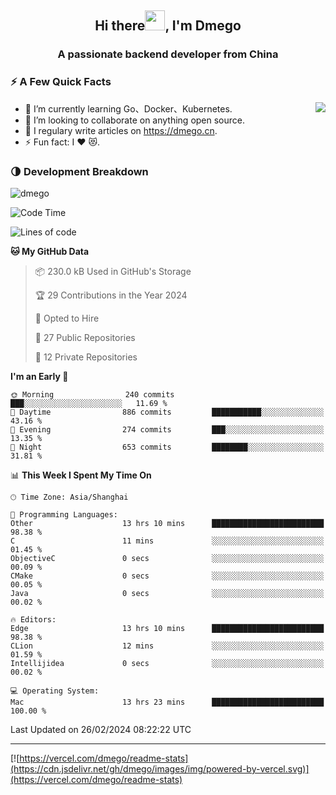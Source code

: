 <h2 align="center">Hi there<img src="https://cdn.jsdelivr.net/gh/dmego/images/img/Hi.gif" height="32" />, I'm Dmego </h2>
<h3 align="center">A passionate backend developer from China</h3>

### ⚡️ A Few Quick Facts

<img align="right" src="https://readme-stats-dmego.vercel.app/api?username=dmego&show_icons=true&icon_color=1573B3&hide_title=true&text_color=718096&bg_color=00000000&hide_border=true"/>

<ul>
    <li> 🌱 I’m currently learning Go、Docker、Kubernetes.</li>
    <li> 👯 I’m looking to collaborate on anything open source.</li>
    <li> 📝 I regulary write articles on <a href="https://dmego.cn">https://dmego.cn</a>.</li>
    <li> ⚡ Fun fact: I ❤️ 😻.</li>
</ul>

### 🌗 Development Breakdown

<img src="https://komarev.com/ghpvc/?username=dmego" alt="dmego" />

<!--START_SECTION:waka-->
![Code Time](http://img.shields.io/badge/Code%20Time-2%2C563%20hrs%207%20mins-blue)

![Lines of code](https://img.shields.io/badge/From%20Hello%20World%20I%27ve%20Written-685.5%20thousand%20lines%20of%20code-blue)

**🐱 My GitHub Data** 

> 📦 230.0 kB Used in GitHub's Storage 
 > 
> 🏆 29 Contributions in the Year 2024
 > 
> 💼 Opted to Hire
 > 
> 📜 27 Public Repositories 
 > 
> 🔑 12 Private Repositories 
 > 
**I'm an Early 🐤** 

```text
🌞 Morning                240 commits         ███░░░░░░░░░░░░░░░░░░░░░░   11.69 % 
🌆 Daytime                886 commits         ███████████░░░░░░░░░░░░░░   43.16 % 
🌃 Evening                274 commits         ███░░░░░░░░░░░░░░░░░░░░░░   13.35 % 
🌙 Night                  653 commits         ████████░░░░░░░░░░░░░░░░░   31.81 % 
```


📊 **This Week I Spent My Time On** 

```text
🕑︎ Time Zone: Asia/Shanghai

💬 Programming Languages: 
Other                    13 hrs 10 mins      █████████████████████████   98.38 % 
C                        11 mins             ░░░░░░░░░░░░░░░░░░░░░░░░░   01.45 % 
ObjectiveC               0 secs              ░░░░░░░░░░░░░░░░░░░░░░░░░   00.09 % 
CMake                    0 secs              ░░░░░░░░░░░░░░░░░░░░░░░░░   00.05 % 
Java                     0 secs              ░░░░░░░░░░░░░░░░░░░░░░░░░   00.02 % 

🔥 Editors: 
Edge                     13 hrs 10 mins      █████████████████████████   98.38 % 
CLion                    12 mins             ░░░░░░░░░░░░░░░░░░░░░░░░░   01.59 % 
Intellijidea             0 secs              ░░░░░░░░░░░░░░░░░░░░░░░░░   00.02 % 

💻 Operating System: 
Mac                      13 hrs 23 mins      █████████████████████████   100.00 % 
```


 Last Updated on 26/02/2024 08:22:22 UTC
<!--END_SECTION:waka-->

---

[![https://vercel.com/dmego/readme-stats](https://cdn.jsdelivr.net/gh/dmego/images/img/powered-by-vercel.svg)](https://vercel.com/dmego/readme-stats)

